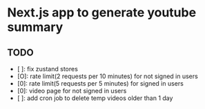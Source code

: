 # Next.js app to generate youtube summary

## TODO

- [ ]: fix zustand stores
- [O]: rate limit(2 requests per 10 minutes) for not signed in users
- [0]: rate limit(5 requests per 5 minutes) for signed in users
- [0]: video page for not signed in users
- [ ]: add cron job to delete temp videos older than 1 day
